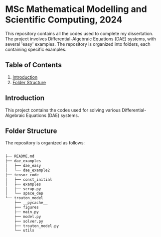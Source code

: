 # MSc Mathematical Modelling and Scientific Computing, 2024


This repository contains all the codes used to complete my dissertation. The project involves Differential-Algebraic Equations (DAE) systems, with several 'easy' examples. The repository is organized into folders, each containing specific examples.

## Table of Contents
1. [Introduction](#introduction)
2. [Folder Structure](#folder-structure)

## Introduction
This project contains the codes used for solving various Differential-Algebraic Equations (DAE) systems. 

## Folder Structure
The repository is organized as follows:
```bash

├── README.md
├── dae_examples
│   ├── dae_easy
│   └── dae_example2
├── tensor_code
│   ├── const_initial
│   ├── examples
│   ├── scrap.py
│   └── space_dep
└── trouton_model
    ├── __pycache__
    ├── figures
    ├── main.py
    ├── model.py
    ├── solver.py
    ├── trouton_model.py
    └── utils

```